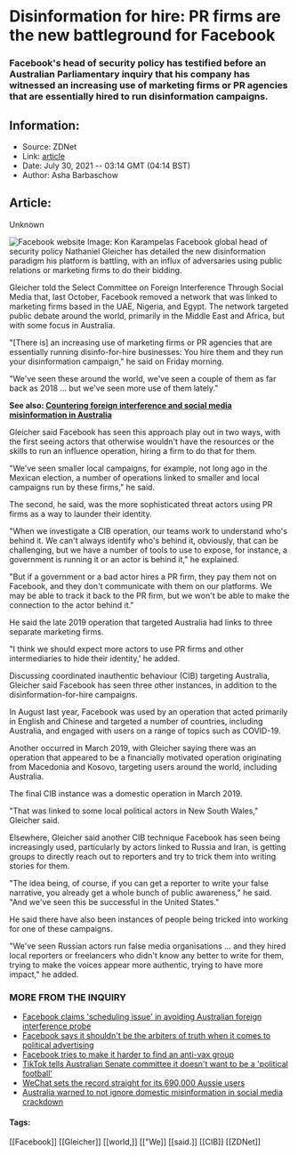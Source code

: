 # Disinformation for hire: PR firms are the new battleground for Facebook
### Facebook's head of security policy has testified before an Australian Parliamentary inquiry that his company has witnessed an increasing use of marketing firms or PR agencies that are essentially hired to run disinformation campaigns.

## Information:
+ Source: ZDNet
+ Link: [article](https://www.zdnet.com/article/disinformation-for-hire-pr-firms-are-the-new-battleground-for-facebook/)
+ Date: July 30, 2021 -- 03:14 GMT (04:14 BST)
+ Author: Asha Barbaschow


## Article:
Unknown

![Facebook website](https://www.zdnet.com/a/hub/i/2020/02/27/3f68b968-2fa4-470e-9367-bfb2ab35b9e0/facebook-website.jpg)
 Image: Kon Karampelas
 Facebook global head of security policy Nathaniel Gleicher has detailed the new disinformation paradigm his platform is battling, with an influx of adversaries using public relations or marketing firms to do their bidding.

Gleicher told the Select Committee on Foreign Interference Through Social Media that, last October, Facebook removed a network that was linked to marketing firms based in the UAE, Nigeria, and Egypt. The network targeted public debate around the world, primarily in the Middle East and Africa, but with some focus in Australia.

"[There is] an increasing use of marketing firms or PR agencies that are essentially running disinfo-for-hire businesses: You hire them and they run your disinformation campaign," he said on Friday morning. 

"We've seen these around the world, we've seen a couple of them as far back as 2018 … but we've seen more use of them lately."

**See also: [Countering foreign interference and social media misinformation in Australia](https://www.zdnet.com/article/countering-foreign-interference-and-social-media-misinformation-in-australia/)**

Gleicher said Facebook has seen this approach play out in two ways, with the first seeing actors that otherwise wouldn't have the resources or the skills to run an influence operation, hiring a firm to do that for them. 

"We've seen smaller local campaigns, for example, not long ago in the Mexican election, a number of operations linked to smaller and local campaigns run by these firms," he said. 






The second, he said, was the more sophisticated threat actors using PR firms as a way to launder their identity. 

"When we investigate a CIB operation, our teams work to understand who's behind it. We can't always identify who's behind it, obviously, that can be challenging, but we have a number of tools to use to expose, for instance, a government is running it or an actor is behind it," he explained.

"But if a government or a bad actor hires a PR firm, they pay them not on Facebook, and they don't communicate with them on our platforms. We may be able to track it back to the PR firm, but we won't be able to make the connection to the actor behind it."

He said the late 2019 operation that targeted Australia had links to three separate marketing firms. 

"I think we should expect more actors to use PR firms and other intermediaries to hide their identity,' he added. 

Discussing coordinated inauthentic behaviour (CIB) targeting Australia, Gleicher said Facebook has seen three other instances, in addition to the disinformation-for-hire campaigns.

In August last year, Facebook was used by an operation that acted primarily in English and Chinese and targeted a number of countries, including Australia, and engaged with users on a range of topics such as COVID-19.

Another occurred in March 2019, with Gleicher saying there was an operation that appeared to be a financially motivated operation originating from Macedonia and Kosovo, targeting users around the world, including Australia. 

The final CIB instance was a domestic operation in March 2019. 

"That was linked to some local political actors in New South Wales," Gleicher said. 

Elsewhere, Gleicher said another CIB technique Facebook has seen being increasingly used, particularly by actors linked to Russia and Iran, is getting groups to directly reach out to reporters and try to trick them into writing stories for them. 

"The idea being, of course, if you can get a reporter to write your false narrative, you already get a whole bunch of public awareness," he said. "And we've seen this be successful in the United States."

He said there have also been instances of people being tricked into working for one of these campaigns. 

"We've seen Russian actors run false media organisations … and they hired local reporters or freelancers who didn't know any better to write for them, trying to make the voices appear more authentic, trying to have more impact," he added. 

### MORE FROM THE INQUIRY

* [Facebook claims 'scheduling issue' in avoiding Australian foreign interference probe](https://www.zdnet.com/article/facebook-claims-scheduling-issue-in-avoiding-australian-foreign-interference-probe/)
* [Facebook says it shouldn't be the arbiters of truth when it comes to political advertising](https://www.zdnet.com/article/facebook-says-it-shouldnt-be-the-arbiters-of-truth-when-it-comes-to-political-advertising/)
* [Facebook tries to make it harder to find an anti-vax group](https://www.zdnet.com/article/facebook-tries-to-make-it-harder-to-find-an-anti-vax-group/)
* [TikTok tells Australian Senate committee it doesn't want to be a 'political football'](https://www.zdnet.com/article/tiktok-tells-australian-senate-committee-it-doesnt-want-to-be-a-political-football/)
* [WeChat sets the record straight for its 690,000 Aussie users](https://www.zdnet.com/article/wechat-sets-the-record-straight-for-its-690000-aussie-users/)
* [Australia warned to not ignore domestic misinformation in social media crackdown](https://www.zdnet.com/article/australia-warned-to-not-ignore-domestic-misinformation-in-social-media-crackdown/)





#### Tags:
[[Facebook]] [[Gleicher]] [[world,]] [["We]] [[said.]] [[CIB]] [[ZDNet]]
